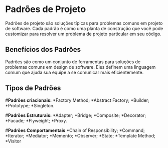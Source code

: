 # **Padrões de Projeto**
Padrões de projeto são soluções típicas para problemas comuns em projeto de software. Cada padrão é como uma planta de construção que você pode customizar para resolver um problema de projeto particular em seu código.

## **Benefícios dos Padrões**
Padrões são como um conjunto de ferramentas para soluções de problemas comuns em design de software. Eles definem uma linguagem comum que ajuda sua equipe a se comunicar mais eficientemente.

## Tipos de Padrões
#**Padrões criacionais:**
*Factory Method;
*Abstract Factory;
*Builder;
*Prototype;
*Singleton.

#**Padrões Estruturais:**
*Adapter;
*Bridge;
*Composite;
*Decorator;
*Facade;
*Flyweight;
*Proxy.

#**Padrões Comportamentais**
*Chain of Responsibility;
*Command;
*Iterator;
*Mediator;
*Memento;
*Observer;
*State;
*Template Method;
*Visitor

